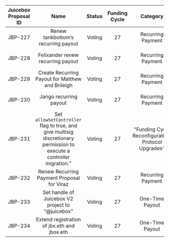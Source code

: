 | Juicebox Proposal ID |                             Name                             | Status | Funding Cycle |                      Category                      |     Date      |                      Discussion Thread                       |                             IPFS                             |                           Snapshot                           |    Author     |
| :------------------: | :----------------------------------------------------------: | :----: | :-----------: | :------------------------------------------------: | :-----------: | :----------------------------------------------------------: | :----------------------------------------------------------: | :----------------------------------------------------------: | :-----------: |
|       JBP-227        |             Renew tankbottom’s recurring payout              | Voting |      27       |                 Recurring Payment                  | July 15, 2022 | https://discord.com/channels/775859454780244028/873248745771372584/997647977273376808 | https://gateway.pinata.cloud/ipfs/QmeuqV1ojgsvWYBX1hvLthjdzuNiPkLbihi7MBabp2X8pJ | https://snapshot.org/#/jbdao.eth/proposal/0xed90329c4a99a238f9d3582bac701cb93bc24a4ed9d235bf80a3814ea9c43dc4 |  tankbottoms  |
|       JBP-228        |              Felixander renew recurring payout               | Voting |      27       |                 Recurring Payment                  | July 15, 2022 | https://discord.com/channels/775859454780244028/873248745771372584/997619468375175379 | https://gateway.pinata.cloud/ipfs/QmeaxP3T2UdQ4jZoNZGWDQDnePAmN2cqf5mtVpfNBSvbyv | https://snapshot.org/#/jbdao.eth/proposal/0x1be916406082362f8e5b407d453c4986ab1b926a41aa05d7808d6bbe4175770b |  felixander   |
|       JBP-229        |       Create Recurring Payout for Matthew and Brileigh       | Voting |      27       |                 Recurring Payment                  | July 15, 2022 | https://discord.com/channels/775859454780244028/873248745771372584/997582471388471407 | https://gateway.pinata.cloud/ipfs/Qmc1p6S2g5368da54ECXibwZTFiMRncVBNz4CNWWuJSfJp | https://snapshot.org/#/jbdao.eth/proposal/0xe558d166bb91b3ca0bb20f8ae03c6b317bd99b382a288c79e5f1dccee1fcebfc | matthewbrooks |
|       JBP-230        |                    Jango recurring payout                    | Voting |      27       |                 Recurring Payment                  | July 15, 2022 | https://discord.com/channels/775859454780244028/873248745771372584/997578518500225164 | https://gateway.pinata.cloud/ipfs/QmUg2kTV7iHGXiDfmBc3YdfvyYj7Xbx59WBw7TL4qaFzAa | https://snapshot.org/#/jbdao.eth/proposal/0xbefa554f0d894f537d9ab900d0435b630526866304580bdbea8960f8588642f2 |     jango     |
|       JBP-231        | Set `allowSetController` flag to true, and give multisig discretionary permission to execute a controller migration." | Voting |      27       | "Funding Cycle Reconfiguration, Protocol Upgrades" | July 15, 2022 | https://discord.com/channels/775859454780244028/873248745771372584/997582472386728016 | https://gateway.pinata.cloud/ipfs/QmcAMqjkVutm1Upph5QriabUENb6FCTThStPXTe9o2NBJx | https://snapshot.org/#/jbdao.eth/proposal/0xf2a914b29442af8f06be4415f7225c192ed3b1840fe1542ffb61e67776ebed42 |     jango     |
|       JBP-232        |          Renew Recurring Payment Proposal for Viraz          | Voting |      27       |                 Recurring Payment                  | July 15, 2022 | https://discord.com/channels/775859454780244028/873248745771372584/997583978057973790 | https://gateway.pinata.cloud/ipfs/QmNekgf3fEs6Tz6THkRKKZ8zQdtkeBamCsZ5TGwexkAKnh | https://snapshot.org/#/jbdao.eth/proposal/0xc84ceab4e4dec85e6f6787b8ee05ca9f6b04dfb73715bc4a47c1dbbe7d5ed703 |     viraz     |
|       JBP-233        |       Set handle of Juicebox V2 project to “@juicebox”       | Voting |      27       |                  One-Time Payout                   | July 12, 2022 | https://discord.com/channels/775859454780244028/873248745771372584/996503828964843520 | https://gateway.pinata.cloud/ipfs/QmS2Nr2716SNxrbj831b7PrvaYrJQbntkijWY95JkNcVtz | https://snapshot.org/#/jbdao.eth/proposal/0x358f32a869a7d49ae598eb20372e019ffbb0e821381611fd2f70081e0e7a7657 |     peri      |
|       JBP-234        |         Extend registration of jbx.eth and jbox.eth          | Voting |      27       |                  One-Time Payout                   | July 6, 2022  | https://discord.com/channels/775859454780244028/873248745771372584/995117709371125881 | https://gateway.pinata.cloud/ipfs/QmcYtqpa3nh3qFvXHKGo1tb7y7n4BwBjN7KLmzm2ouFNro | https://snapshot.org/#/jbdao.eth/proposal/0xb94aa52a466bb69ec9af4998e4f86ed63bc34eb2611ac2b0724c4bec86302bb9 |     peri      |

